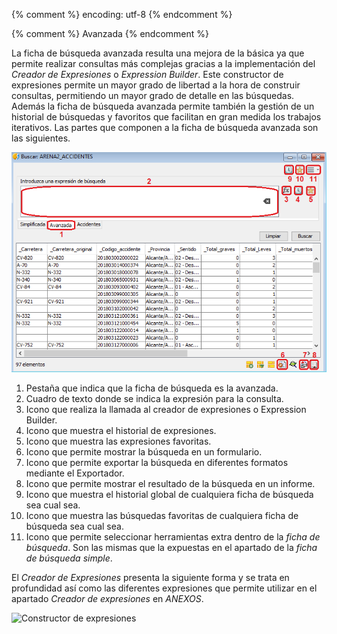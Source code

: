 {% comment %} encoding: utf-8 {% endcomment %}

{% comment %} Avanzada {% endcomment %}

La ficha de búsqueda avanzada resulta una mejora de la básica ya que permite realizar consultas más complejas gracias a la implementación del *Creador de Expresiones* o *Expression Builder*. Este constructor de expresiones permite un mayor grado de libertad a la hora de construir consultas, permitiendo un mayor grado de detalle en las búsquedas.
Además la ficha de búsqueda avanzada permite también la gestión de un historial de búsquedas y favoritos que facilitan en gran medida los trabajos iterativos.
Las partes que componen a la ficha de búsqueda avanzada son las siguientes.

![Ficha avanzada detalles](avanzada_files/avanzada_detalles.png)

1. Pestaña que indica que la ficha de búsqueda es la avanzada.
2. Cuadro de texto donde se indica la expresión para la consulta.
3. Icono que realiza la llamada al creador de expresiones o Expression Builder.
4. Icono que muestra el historial de expresiones.
5. Icono que muestra las expresiones favoritas.
6. Icono que permite mostrar la búsqueda en un formulario.
7. Icono que permite exportar la búsqueda en diferentes formatos mediante el Exportador.
8. Icono que permite mostrar el resultado de la búsqueda en un informe.
9. Icono que muestra el historial global de cualquiera ficha de búsqueda sea cual sea.
10. Icono que muestra las búsquedas favoritas de cualquiera ficha de búsqueda sea cual sea.
11. Icono que permite seleccionar herramientas extra dentro de la *ficha de búsqueda*. Son las mismas que la expuestas en el apartado de la *ficha de búsqueda simple*.


El *Creador de Expresiones* presenta la siguiente forma y se trata en profundidad así como las diferentes expresiones que permite utilizar en el apartado *Creador de expresiones* en *ANEXOS*.

![Constructor de expresiones](avanzada_files/avanzada_expressionbuilder.png)
